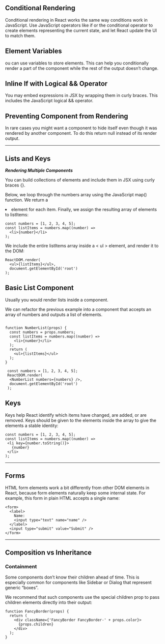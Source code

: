 ## Conditional Rendering

 Conditional rendering in React works the same way conditions work in JavaScript. Use JavaScript operators like if or the conditional operator to create elements representing the current state, and let React update the UI to match them.


## Element Variables

 ou can use variables to store elements. This can help you conditionally render a part of the component while the rest of the output doesn’t change.

## Inline If with Logical && Operator

 You may embed expressions in JSX by wrapping them in curly braces. This includes the JavaScript logical && operator.

## Preventing Component from Rendering

 In rare cases you might want a component to hide itself even though it was rendered by another component. To do this return null instead of its render output.

------------------------

## Lists and Keys

***Rendering Multiple Components***

 You can build collections of elements and include them in JSX using curly braces {}.

 Below, we loop through the numbers array using the JavaScript map() function. We return a <li> element for each item. Finally, we assign the resulting array of elements to listItems:

```
const numbers = [1, 2, 3, 4, 5];
const listItems = numbers.map((number) =>
  <li>{number}</li>
);
```
We include the entire listItems array inside a < ul > element, and render it to the DOM:

```
ReactDOM.render(
  <ul>{listItems}</ul>,
  document.getElementById('root')
);

```
## Basic List Component
 Usually you would render lists inside a component.

 We can refactor the previous example into a component that accepts an array of numbers and outputs a list of elements.

```

function NumberList(props) {
  const numbers = props.numbers;
  const listItems = numbers.map((number) =>
    <li>{number}</li>
  );
  return (
    <ul>{listItems}</ul>
  );
}

 const numbers = [1, 2, 3, 4, 5];
 ReactDOM.render(
  <NumberList numbers={numbers} />,
  document.getElementById('root')
 );
```

## Keys
 Keys help React identify which items have changed, are added, or are removed. Keys should be given to the elements inside the array to give the elements a stable identity:
 ```
 const numbers = [1, 2, 3, 4, 5];
 const listItems = numbers.map((number) =>
  <li key={number.toString()}>
    {number}
  </li>
 );
 ```

----------------

## Forms
 HTML form elements work a bit differently from other DOM elements in React, because form elements naturally keep some internal state. For example, this form in plain HTML accepts a single name:

```
<form>
  <label>
    Name:
    <input type="text" name="name" />
  </label>
  <input type="submit" value="Submit" />
</form>
```

-------------------------

## Composition vs Inheritance

### Containment

 Some components don’t know their children ahead of time. This is especially common for components like Sidebar or Dialog that represent generic “boxes”.

 We recommend that such components use the special children prop to pass children elements directly into their output:

```
function FancyBorder(props) {
  return (
    <div className={'FancyBorder FancyBorder-' + props.color}>
      {props.children}
    </div>
  );
}
```

### 